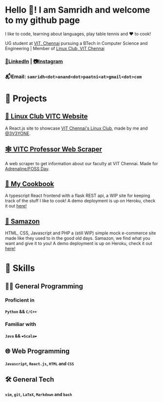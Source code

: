 # Hello 👋! I am Samridh and welcome to my github page
I like to code, learning about languages, play table tennis and ❤️ to cook!

<!-- 🇮🇳 | 🏳️‍🌈 -->

UG student at [VIT, Chennai](https://chennai.vit.ac.in/) pursuing a BTech in Computer Science and Engineering | Member of [Linux Club, VIT Chennai](https://github.com/lugvitc)

### [🤝LinkedIn](https://www.linkedin.com/in/samridh-anand-paatni-57a045215/) |  [📷Instagram](https://www.instagram.com/samridhpaatni/)

### 📬Email: `samridh<dot>anand<dot>paatni<at>gmail<dot>com`

# 💼 Projects

## [🐧 Linux Club VITC Website](https://lugvitc.github.io/)
A React.js site to showcase [VIT Chennai's Linux Club](https://github.com/lugvitc), made by me and [@3V3YONE](https://github.com/3V3RYONE).

## [🕸️ VITC Professor Web Scraper](https://github.com/The5thAxiom/vitc-professor-scraper)
A web scraper to get information about our faculty at VIT Chennai. Made for [Adrenaline/FOSS Day](https://lugvitc.github.io/#/events#adrenaline).

## [🥣 My Cookbook](https://github.com/The5thAxiom/cookbook)
A typescript React frontend with a flask REST api, a WIP site for keeping track of the stuff I like to cook!
A demo deployment is up on Heroku, check it out [here!](https://cookbook-demo-the5thaxiom.herokuapp.com/)

## [🛒 Samazon](https://github.com/The5thAxiom/samazon)
HTML, CSS, Javascript and PHP a (still WIP) simple mock e-commerce site made like they used to in the good old days. Samazon, we find what you want and give it to you!
A demo deployment is up on Heroku, check it out [here!](https://samazon-demo-the5thaxiom.herokuapp.com/)
# 🧰 Skills

## 👨‍💻 General Programming
### Proficient in
#### `Python` && `C/C++`

### Familiar with
#### `Java` && `❤️Scala❤️`

## 🌐 Web Programming
#### `Javascript`, `React.js`, `HTML` and `CSS`

## 🛠️ General Tech
#### `vim`, `git`, `LaTeX`, `Markdown` and `bash`
